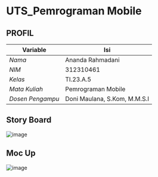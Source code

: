 # UTS_Pemrograman Mobile
## PROFIL
| Variable           |             Isi            |
| -------------------|----------------------------|
| *Nama*           |        Ananda Rahmadani       |
| *NIM*            |          312310461         |
| *Kelas*          |          TI.23.A.5         |
| *Mata Kuliah*    |     Pemrograman Mobile     |
| *Dosen Pengampu* | Doni Maulana,  S.Kom, M.M.S.I |

## Story Board
![image](https://github.com/user-attachments/assets/63277f2a-8dae-42dc-92c8-7b164ad89b47)

## Moc Up
![image](https://github.com/user-attachments/assets/73121761-4059-4780-8fb1-5af8411110f4)

